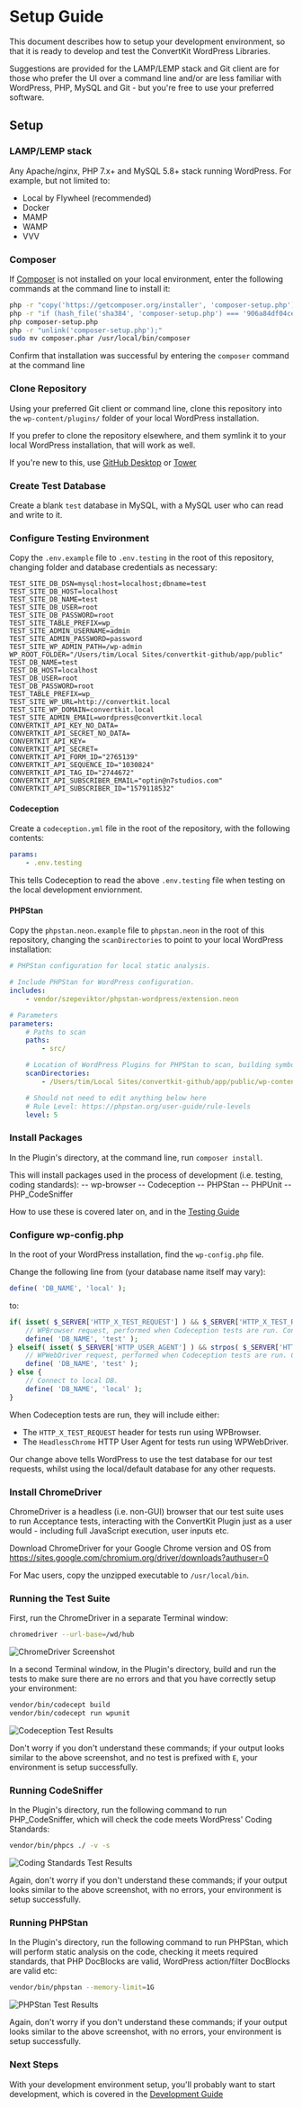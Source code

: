 # Setup Guide

This document describes how to setup your development environment, so that it is ready to develop and test the ConvertKit WordPress Libraries.

Suggestions are provided for the LAMP/LEMP stack and Git client are for those who prefer the UI over a command line and/or are less familiar with 
WordPress, PHP, MySQL and Git - but you're free to use your preferred software.

## Setup

### LAMP/LEMP stack

Any Apache/nginx, PHP 7.x+ and MySQL 5.8+ stack running WordPress.  For example, but not limited to:
- Local by Flywheel (recommended)
- Docker
- MAMP
- WAMP
- VVV

### Composer

If [Composer](https://getcomposer.org) is not installed on your local environment, enter the following commands at the command line to install it:

```bash
php -r "copy('https://getcomposer.org/installer', 'composer-setup.php');"
php -r "if (hash_file('sha384', 'composer-setup.php') === '906a84df04cea2aa72f40b5f787e49f22d4c2f19492ac310e8cba5b96ac8b64115ac402c8cd292b8a03482574915d1a8') { echo 'Installer verified'; } else { echo 'Installer corrupt'; unlink('composer-setup.php'); } echo PHP_EOL;"
php composer-setup.php
php -r "unlink('composer-setup.php');"
sudo mv composer.phar /usr/local/bin/composer
```

Confirm that installation was successful by entering the `composer` command at the command line

### Clone Repository

Using your preferred Git client or command line, clone this repository into the `wp-content/plugins/` folder of your local WordPress installation.

If you prefer to clone the repository elsewhere, and them symlink it to your local WordPress installation, that will work as well.

If you're new to this, use [GitHub Desktop](https://desktop.github.com/) or [Tower](https://www.git-tower.com/mac)

### Create Test Database

Create a blank `test` database in MySQL, with a MySQL user who can read and write to it.

### Configure Testing Environment

Copy the `.env.example` file to `.env.testing` in the root of this repository, changing folder and database credentials as necessary:

```
TEST_SITE_DB_DSN=mysql:host=localhost;dbname=test
TEST_SITE_DB_HOST=localhost
TEST_SITE_DB_NAME=test
TEST_SITE_DB_USER=root
TEST_SITE_DB_PASSWORD=root
TEST_SITE_TABLE_PREFIX=wp_
TEST_SITE_ADMIN_USERNAME=admin
TEST_SITE_ADMIN_PASSWORD=password
TEST_SITE_WP_ADMIN_PATH=/wp-admin
WP_ROOT_FOLDER="/Users/tim/Local Sites/convertkit-github/app/public"
TEST_DB_NAME=test
TEST_DB_HOST=localhost
TEST_DB_USER=root
TEST_DB_PASSWORD=root
TEST_TABLE_PREFIX=wp_
TEST_SITE_WP_URL=http://convertkit.local
TEST_SITE_WP_DOMAIN=convertkit.local
TEST_SITE_ADMIN_EMAIL=wordpress@convertkit.local
CONVERTKIT_API_KEY_NO_DATA=
CONVERTKIT_API_SECRET_NO_DATA=
CONVERTKIT_API_KEY=
CONVERTKIT_API_SECRET=
CONVERTKIT_API_FORM_ID="2765139"
CONVERTKIT_API_SEQUENCE_ID="1030824"
CONVERTKIT_API_TAG_ID="2744672"
CONVERTKIT_API_SUBSCRIBER_EMAIL="optin@n7studios.com"
CONVERTKIT_API_SUBSCRIBER_ID="1579118532"

```

#### Codeception

Create a `codeception.yml` file in the root of the repository, with the following contents:
```yaml
params:
    - .env.testing
```

This tells Codeception to read the above `.env.testing` file when testing on the local development enviornment.

#### PHPStan

Copy the `phpstan.neon.example` file to `phpstan.neon` in the root of this repository, changing the `scanDirectories` to point to your
local WordPress installation:
```yaml
# PHPStan configuration for local static analysis.

# Include PHPStan for WordPress configuration.
includes:
    - vendor/szepeviktor/phpstan-wordpress/extension.neon

# Parameters
parameters:
    # Paths to scan
    paths:
        - src/

    # Location of WordPress Plugins for PHPStan to scan, building symbols.
    scanDirectories:
        - /Users/tim/Local Sites/convertkit-github/app/public/wp-content/plugins

    # Should not need to edit anything below here
    # Rule Level: https://phpstan.org/user-guide/rule-levels
    level: 5
```

### Install Packages

In the Plugin's directory, at the command line, run `composer install`.

This will install packages used in the process of development (i.e. testing, coding standards):
-- wp-browser
-- Codeception
-- PHPStan
-- PHPUnit
-- PHP_CodeSniffer

How to use these is covered later on, and in the [Testing Guide](TESTING.md)

### Configure wp-config.php

In the root of your WordPress installation, find the `wp-config.php` file.

Change the following line from (your database name itself may vary):

```php
define( 'DB_NAME', 'local' );
```

to:

```php
if( isset( $_SERVER['HTTP_X_TEST_REQUEST'] ) && $_SERVER['HTTP_X_TEST_REQUEST'] ) {
    // WPBrowser request, performed when Codeception tests are run. Connect to test DB.
    define( 'DB_NAME', 'test' );
} elseif( isset( $_SERVER['HTTP_USER_AGENT'] ) && strpos( $_SERVER['HTTP_USER_AGENT'], 'HeadlessChrome' ) !== false ) {
    // WPWebDriver request, performed when Codeception tests are run. Connect to test DB.
    define( 'DB_NAME', 'test' );
} else {
    // Connect to local DB.
    define( 'DB_NAME', 'local' );
}
```

When Codeception tests are run, they will include either:
- The `HTTP_X_TEST_REQUEST` header for tests run using WPBrowser.
- The `HeadlessChrome` HTTP User Agent for tests run using WPWebDriver.

Our change above tells WordPress to use the test database for our test requests, whilst using the local/default database for any other requests.

### Install ChromeDriver

ChromeDriver is a headless (i.e. non-GUI) browser that our test suite uses to run Acceptance tests, interacting with the ConvertKit
Plugin just as a user would - including full JavaScript execution, user inputs etc.

Download ChromeDriver for your Google Chrome version and OS from https://sites.google.com/chromium.org/driver/downloads?authuser=0

For Mac users, copy the unzipped executable to `/usr/local/bin`.

### Running the Test Suite

First, run the ChromeDriver in a separate Terminal window:

```bash
chromedriver --url-base=/wd/hub
```

![ChromeDriver Screenshot](/.github/docs/chromedriver.png?raw=true)

In a second Terminal window, in the Plugin's directory, build and run the tests to make sure there are no errors and that you have 
correctly setup your environment:

```bash
vendor/bin/codecept build
vendor/bin/codecept run wpunit
```

![Codeception Test Results](/.github/docs/codeception.png?raw=true)

Don't worry if you don't understand these commands; if your output looks similar to the above screenshot, and no test is prefixed with `E`, 
your environment is setup successfully.

### Running CodeSniffer

In the Plugin's directory, run the following command to run PHP_CodeSniffer, which will check the code meets WordPress' Coding Standards:

```bash
vendor/bin/phpcs ./ -v -s
```

![Coding Standards Test Results](/.github/docs/coding-standards.png?raw=true)

Again, don't worry if you don't understand these commands; if your output looks similar to the above screenshot, with no errors, your environment
is setup successfully.

### Running PHPStan

In the Plugin's directory, run the following command to run PHPStan, which will perform static analysis on the code, checking it meets required
standards, that PHP DocBlocks are valid, WordPress action/filter DocBlocks are valid etc:

```bash
vendor/bin/phpstan --memory-limit=1G
```

![PHPStan Test Results](/.github/docs/phpstan.png?raw=true)

Again, don't worry if you don't understand these commands; if your output looks similar to the above screenshot, with no errors, your environment
is setup successfully.

### Next Steps

With your development environment setup, you'll probably want to start development, which is covered in the [Development Guide](DEVELOPMENT.md)